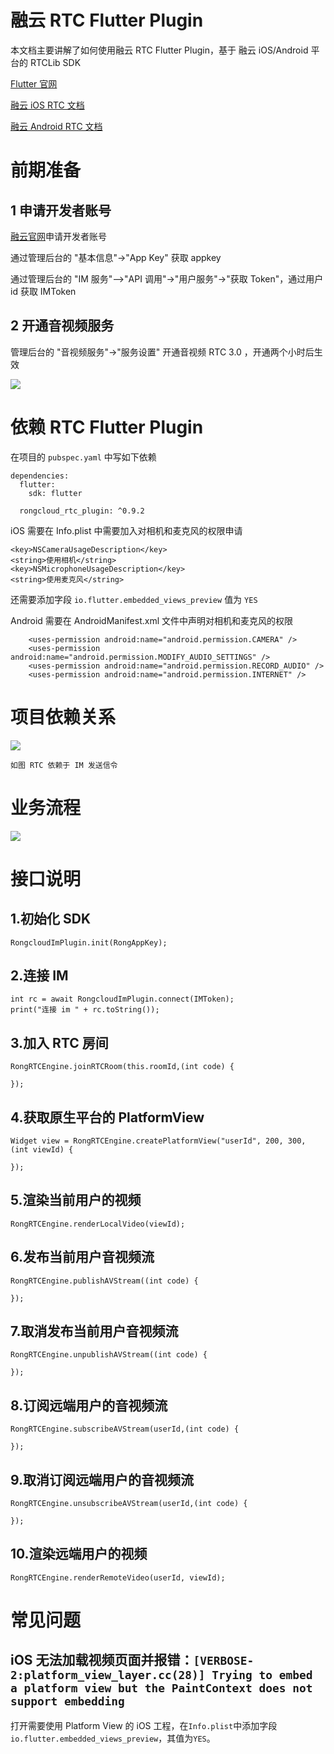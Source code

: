 # 融云 RTC Flutter Plugin

本文档主要讲解了如何使用融云  RTC Flutter Plugin，基于 融云 iOS/Android 平台的  RTCLib  SDK

[Flutter 官网](https://flutter.dev/)

[融云 iOS RTC 文档](https://www.rongcloud.cn/docs/ios_RTClib.html)

[融云 Android RTC 文档](https://www.rongcloud.cn/docs/android_RTClib.html)

# 前期准备

## 1 申请开发者账号

[融云官网](https://developer.rongcloud.cn/signup/?utm_source=RTCfluttergithub&utm_term=RTCsign)申请开发者账号

通过管理后台的 "基本信息"->"App Key" 获取 appkey

通过管理后台的 "IM 服务"—>"API 调用"->"用户服务"->"获取 Token"，通过用户 id 获取 IMToken

## 2 开通音视频服务

管理后台的 "音视频服务"->"服务设置" 开通音视频 RTC 3.0 ，开通两个小时后生效

![](images/screenshot.jpg)

# 依赖 RTC Flutter Plugin

在项目的 `pubspec.yaml` 中写如下依赖

```
dependencies:
  flutter:
    sdk: flutter

  rongcloud_rtc_plugin: ^0.9.2
```

iOS 需要在 Info.plist 中需要加入对相机和麦克风的权限申请

```
<key>NSCameraUsageDescription</key>
<string>使用相机</string>
<key>NSMicrophoneUsageDescription</key>
<string>使用麦克风</string>

```
还需要添加字段 `io.flutter.embedded_views_preview` 值为 `YES`

Android 需要在 AndroidManifest.xml 文件中声明对相机和麦克风的权限

```
    <uses-permission android:name="android.permission.CAMERA" />
    <uses-permission android:name="android.permission.MODIFY_AUDIO_SETTINGS" />
    <uses-permission android:name="android.permission.RECORD_AUDIO" />
    <uses-permission android:name="android.permission.INTERNET" />
```

# 项目依赖关系


![](images/arch_dependency.png)


`如图 RTC 依赖于 IM 发送信令`

# 业务流程

![](images/app_rtc.png)

# 接口说明


## 1.初始化 SDK

```
RongcloudImPlugin.init(RongAppKey);
```

## 2.连接 IM 

```
int rc = await RongcloudImPlugin.connect(IMToken);
print("连接 im " + rc.toString());
```

## 3.加入 RTC 房间

```
RongRTCEngine.joinRTCRoom(this.roomId,(int code) {
      
});
```

## 4.获取原生平台的 PlatformView

```
Widget view = RongRTCEngine.createPlatformView("userId", 200, 300, (int viewId) {
      
});

```

## 5.渲染当前用户的视频

```
RongRTCEngine.renderLocalVideo(viewId);
```


## 6.发布当前用户音视频流

```
RongRTCEngine.publishAVStream((int code) {

});
```

## 7.取消发布当前用户音视频流

```
RongRTCEngine.unpublishAVStream((int code) {

});

```

## 8.订阅远端用户的音视频流

```
RongRTCEngine.subscribeAVStream(userId,(int code) {
      
});
```

## 9.取消订阅远端用户的音视频流

```
RongRTCEngine.unsubscribeAVStream(userId,(int code) {

});
```

## 10.渲染远端用户的视频

```
RongRTCEngine.renderRemoteVideo(userId, viewId);
```

# 常见问题

## iOS 无法加载视频页面并报错：`[VERBOSE-2:platform_view_layer.cc(28)] Trying to embed a platform view but the PaintContext does not support embedding`

打开需要使用 Platform View 的 iOS 工程，在`Info.plist`中添加字段`io.flutter.embedded_views_preview`，其值为`YES`。
